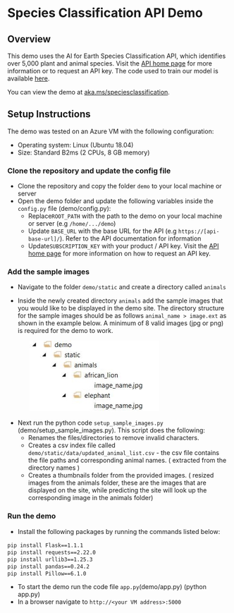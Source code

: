 # Species Classification API Demo


## Overview

This demo uses the AI for Earth Species Classification API, which identifies over 5,000 plant and animal species. Visit the [API home page](https://www.microsoft.com/en-us/ai/ai-for-earth-apis) for more information or to request an API key.  The code used to train our model is available [here](https://github.com/Microsoft/SpeciesClassification).

You can view the demo at [aka.ms/speciesclassification](http://aka.ms/speciesclassification).


## Setup Instructions

The demo was tested on an Azure VM with the following configuration:
* Operating system: Linux (Ubuntu 18.04)
* Size: Standard B2ms (2 CPUs, 8 GB memory)


### Clone the repository and update the config file

- Clone the repository and copy the folder `demo` to your local machine or server
- Open the demo folder and update the following variables inside the `config.py` file (demo/config.py):
   - Replace`ROOT_PATH` with the path to the demo on your local machine or server (e.g `/home/.../demo`)
   - Update `BASE_URL` with the base URL for the API (e.g `https://[api-base-url]/`). Refer to the API documentation for          information 
   - Update`SUBSCRIPTION_KEY` with your product / API key. Visit the [API home page](https://www.microsoft.com/en-us/ai/ai-for-earth-apis) for more information on how to request an API key.


### Add the sample images

* Navigate to the folder `demo/static` and create a directory called `animals`

* Inside the newly created directory `animals` add the sample images that you would like to be displayed in the demo site.
   The directory structure for the sample images should be as follows `animal_name > image.ext` as shown in the example below.  A minimum of 8 valid images (jpg or png) is required for the demo to work.
   
<p style="margin-left:50px;"><img src="sample_images_dir_structure.jpg" alt="sample images directory structure"/></p>
  
* Next run the python code `setup_sample_images.py` (demo/setup_sample_images.py). 
  This script does the following:
  - Renames the files/directories to remove invalid characters.
  - Creates a csv index file called `demo/static/data/updated_animal_list.csv` - the csv file contains the file paths and      corresponding animal names. ( extracted from the directory names )
  - Creates a thumbnails folder from the provided images. ( resized images from the animals folder, these are the images
  that are displayed on the site, while predicting the site will look up the corresponding image in the animals folder)

### Run the demo

* Install the following packages by running the commands listed below:

```
pip install Flask==1.1.1
pip install requests==2.22.0
pip install urllib3==1.25.3
pip install pandas==0.24.2
pip install Pillow==6.1.0
```

- To start the demo run the code file `app.py`(demo/app.py) (python app.py)
- In a browser navigate to `http://<your VM address>:5000`

